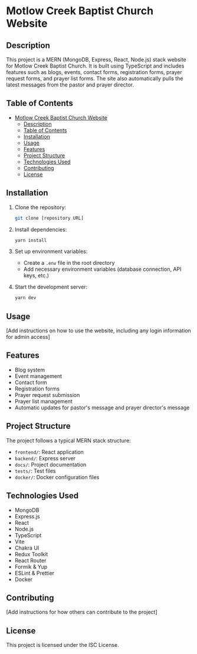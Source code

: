 # Motlow Creek Baptist Church Website

## Description

This project is a MERN (MongoDB, Express, React, Node.js) stack website for
Motlow Creek Baptist Church. It is built using TypeScript and includes features
such as blogs, events, contact forms, registration forms, prayer request forms,
and prayer list forms. The site also automatically pulls the latest messages
from the pastor and prayer director.

## Table of Contents

- [Motlow Creek Baptist Church Website](docs/README-Project.md#motlow-creek-baptist-church-website)
  - [Description](docs/README-Project.md#description)
  - [Table of Contents](docs/README-Project.md#table-of-contents)
  - [Installation](docs/README-Project.md#installation)
  - [Usage](docs/README-Project.md#usage)
  - [Features](docs/README-Project.md#features)
  - [Project Structure](docs/README-Project.md#project-structure)
  - [Technologies Used](docs/README-Project.md#technologies-used)
  - [Contributing](docs/README-Project.md#contributing)
  - [License](docs/README-Project.md#license)

## Installation

1. Clone the repository:

   ```bash
   git clone [repository URL]
   ```

2. Install dependencies:

   ```bash
   yarn install
   ```

3. Set up environment variables:

   - Create a `.env` file in the root directory
   - Add necessary environment variables (database connection, API keys, etc.)

4. Start the development server:

   ```bash
   yarn dev
   ```

## Usage

[Add instructions on how to use the website, including any login information for
admin access]

## Features

- Blog system
- Event management
- Contact form
- Registration forms
- Prayer request submission
- Prayer list management
- Automatic updates for pastor's message and prayer director's message

## Project Structure

The project follows a typical MERN stack structure:

- `frontend/`: React application
- `backend/`: Express server
- `docs/`: Project documentation
- `tests/`: Test files
- `docker/`: Docker configuration files

## Technologies Used

- MongoDB
- Express.js
- React
- Node.js
- TypeScript
- Vite
- Chakra UI
- Redux Toolkit
- React Router
- Formik & Yup
- ESLint & Prettier
- Docker

## Contributing

[Add instructions for how others can contribute to the project]

## License

This project is licensed under the ISC License.
